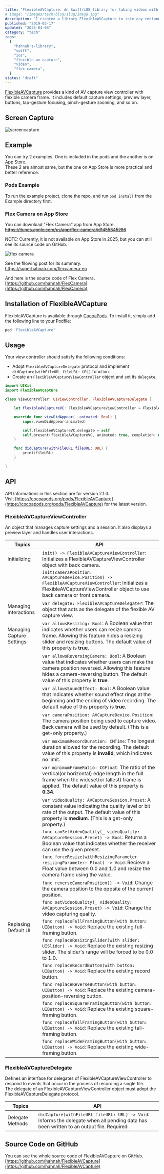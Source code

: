 ```yaml
---
title: "FlexibleAVCapture: An Swift/iOS library for taking videos with any rectangular frame."
# image: "/images/tech-blog/slug/image.jpg"
description: "I created a library FlexibleAVCapture to take any rectangular shaped videos."
published: "2019-03-17"
updated: "2025-04-06"
category: "tech"
tags:
  [
    "hahnah's-library",
    "swift",
    "ios",
    "flexible-av-capture",
    "video",
    "flex-camera",
  ]
status: "draft"
---
```


[FlexibleAVCapture](https://cocoapods.org/pods/FlexibleAVCapture) provides a kind of AV capture view controller with flexible camera frame. It includes default capture settings, preview layer, buttons, tap-gesture focusing, pinch-gesture zooming, and so on.

## Screen Capture

![screencapture](/images/tech-blog/2019-swift-flexible-av-capture/screencapture.gif)

## Example

You can try 2 examples. One is included in the pods and the another is on App Store.  
These 2 are almost same, but the one on App Store is more practical and better reference.

### Pods Example

To run the example project, clone the repo, and run `pod install` from the Example directory first.

### Flex Camera on App Store

You can download "Flex Camera" app from App Store.  
~~https://itunes.apple.com/us/app/flex-camera/id1455345286~~

NOTE: Currently, it is not available on App Store in 2025, but you can still see its source code on GitHub.

![flex camera](/images/tech-blog/2019-swift-flexible-av-capture-en/flex-camera-icon.avif)

See the fllowing post for its summary.  
https://superhahnah.com/flexcamera-en

And here is the source code of Flex Camera.  
[https://github.com/hahnah/FlexCamera](https://github.com/hahnah/FlexCamera)

## Installation of FlexibleAVCapture

FlexibleAVCapture is available through [CocoaPods](https://cocoapods.org). To install it, simply add the following line to your Podfile:

```ruby
pod 'FlexibleAVCapture'
```

## Usage

Your view controller should satisfy the following conditions:

- Adopt `FlexibleAVCaptureDelegate` protocol and implement `didCapture(withFileURL fileURL: URL)` function.
- Create an `FlexibleAVCaptureViewController` object and set its `delegate`.

```swift
import UIKit
import FlexibleAVCapture

class ViewController: UIViewController, FlexibleAVCaptureDelegate {

    let flexibleAVCaptureVC: FlexibleAVCaptureViewController = FlexibleAVCaptureViewController()

    override func viewDidAppear(_ animated: Bool) {
        super.viewDidAppear(animated)

        self.flexibleAVCaptureVC.delegate = self
        self.present(flexibleAVCaptureVC, animated: true, completion: nil)
    }

    func didCapture(withFileURL fileURL: URL) {
        print(fileURL)
    }

}
```

## API

API Informations in this section are for version 2.1.0.  
Visit [https://cocoapods.org/pods/FlexibleAVCapture](https://cocoapods.org/pods/FlexibleAVCapture) for the latest version.

### FlexibleAVCaptureViewController

An object that manages capture settings and a session. It also displays a preview layer and handles user interactions.

| Topics                    | API                                                                                                                                                                                                                           |
| ------------------------- | ----------------------------------------------------------------------------------------------------------------------------------------------------------------------------------------------------------------------------- |
| Initializing              | `init() -> FlexibleAVCaptureViewController`: Initializes a FlexibleAVCaptureViewController object with back camera.                                                                                                           |
|                           | `init(cameraPosition: AVCaptureDevice.Position) -> FlexibleAVCaptureViewController`: Initializes a FlexibleAVCaptureViewController object to use back camera or front camera.                                                 |
| Managing Interactions     | `var delegate: FlexibleAVCaptureDelegate?`: The object that acts as the delegate of the flexible AV capture view.                                                                                                             |
| Managing Capture Settings | `var allowsResizing: Bool`: A Boolean value that indicates whether users can resize camera frame. Allowing this feature hides a resizing slider and resizing buttons. The default value of this property is **true**.         |
|                           | `var allowsReversingCamera: Bool`: A Boolean value that indicates whether users can make the camera position reversed. Allowing this feature hides a camera-reversing button. The default value of this property is **true**. |
|                           | `var allowsSoundEffect: Bool`: A Boolean value that indicates whether sound effect rings at the beginning and the ending of video recording. The default value of this property is **true**.                                  |
|                           | `var cameraPosition: AVCaptureDevice.Position`: The camera position being used to capture video. Back camera will be used by default. (This is a get-only property.)                                                          |
|                           | `var maximumRecordDuration: CMTime`: The longest duration allowed for the recording. The default value of this property is **invalid**, which indicates no limit.                                                             |
|                           | `var minimumFrameRatio: CGFloat`: The ratio of the vertical(or horizontal) edge length in the full frame when the wideset(or tallest) frame is applied. The default value of this property is **0.34**.                       |
|                           | `var videoQuality: AVCaptureSession.Preset`: A constant value indicating the quality level or bit rate of the output. The default value of this property is **medium**. (This is a get-only property.)                        |
|                           | `func canSetVideoQuality(_ videoQuality: AVCaptureSession.Preset) -> Bool`: Returns a Boolean value that indicates whether the receiver can use the given preset.                                                             |
|                           | `func forceResize(withResizingParameter resizingParameter: Float) -> Void`: Recieve a Float value between 0.0 and 1.0 and resize the camera frame using the value.                                                            |
|                           | `func reverseCameraPosition() -> Void`: Change the camera position to the oppsite of the current position.                                                                                                                    |
|                           | `func setVideoQuality(_ videoQuality: AVCaptureSession.Preset) -> Void`: Change the video capturing quality.                                                                                                                  |
| Replasing Default UI      | `func replaceFullFramingButton(with button: UIButton) -> Void`: Replace the existing full-framing button.                                                                                                                     |
|                           | `func replaceResizingSlider(with slider: UISlider) -> Void`: Replace the existing resizing slider. The slider's range will be forced to be 0.0 to 1.0.                                                                        |
|                           | `func replaceRecordButton(with button: UIButton) -> Void`: Replace the existing record button.                                                                                                                                |
|                           | `func replaceReverseButton(with button: UIButton) -> Void`: Replace the existing camera-position-reversing button.                                                                                                            |
|                           | `func replaceSquareFramingButton(with button: UIButton) -> Void`: Replace the existing square-framing button.                                                                                                                 |
|                           | `func replaceTallFramingButton(with button: UIButton) -> Void`: Replace the existing tall-framing button.                                                                                                                     |
|                           | `func replaceWideFramingButton(with button: UIButton) -> Void`: Replace the existing wide-framing button.                                                                                                                     |

### FlexibleAVCaptureDelegate

Defines an interface for delegates of FlexibleAVCaptureViewController to respond to events that occur in the process of recording a single file.  
The delegate of an FlexibleAVCaptureViewController object must adopt the FlexibleAVCaptureDelegate protocol.

| Topics           | API                                                                                                                                      |
| ---------------- | ---------------------------------------------------------------------------------------------------------------------------------------- |
| Delegate Methods | `didCapture(withFileURL fileURL: URL) -> Void`: Informs the delegate when all pending data has been written to an output file. Required. |

## Source Code on GitHub

You can see the whole source code of FlexibleAVCapture on GitHub.  
[https://github.com/hahnah/FlexibleAVCapture](https://github.com/hahnah/FlexibleAVCapture)
